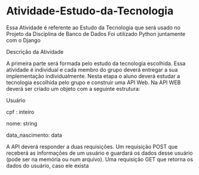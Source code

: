 # Atividade-Estudo-da-Tecnologia

Essa Atividade é referente ao Estudo da Tecnologia que será usado no Projeto da Disciplina de Banco de Dados
Foi utilizado Python juntamente com o Django

Descrição da Atividade

<P>A primeira parte será formada pelo estudo da tecnologia escolhida. Essa atividade é
individual e cada membro do grupo deverá entregar a sua implementação
individualmente. Nesta etapa o aluno deverá estudar a tecnologia escolhida pelo
grupo e construir uma API Web.
Na API WEB deverá ser criado um objeto com a seguinte estrutura: </P>
<P>Usuário </P>
<P>cpf : inteiro </P>
<P>nome: string</P>
<P>data_nascimento: data</P>
<P>A API deverá responder a duas requisições. Um requisição POST que receberá as
informações de um usuário e guardará os dados desse usuário (pode ser na
memória ou num arquivo). Uma requisição GET que retorna os dados do usuário,
caso ele exista</P>
